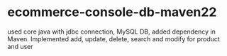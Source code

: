 # ecommerce-console-db-maven22
used core java with jdbc connection, MySQL DB, added dependency in Maven. Implemented add, update, delete, search and modify for product and user
